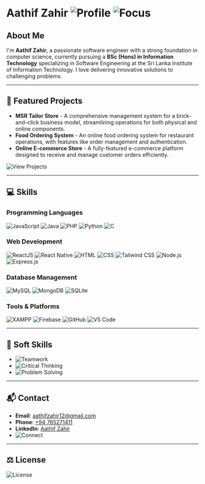 # Aathif Zahir ![Profile](https://img.shields.io/badge/Software_Engineer-Innovator-blue) ![Focus](https://img.shields.io/badge/IT_Specialization-Software_Engineering-brightgreen)

## About Me
I'm **Aathif Zahir**, a passionate software engineer with a strong foundation in computer science, currently pursuing a **BSc (Hons) in Information Technology** specializing in Software Engineering at the Sri Lanka Institute of Information Technology. I love delivering innovative solutions to challenging problems.

---

## 🚀 Featured Projects
- **MSR Tailor Store** - A comprehensive management system for a brick-and-click business model, streamlining operations for both physical and online components.
- **Food Ordering System** - An online food ordering system for restaurant operations, with features like order management and authentication.
- **Online E-commerce Store** - A fully-featured e-commerce platform designed to receive and manage customer orders efficiently.

![View Projects](https://img.shields.io/badge/Explore_More-Projects-orange)

---

## 💻 Skills

### Programming Languages
![JavaScript](https://img.shields.io/badge/Code-JavaScript-informational?logo=javascript)
![Java](https://img.shields.io/badge/Code-Java-yellow?logo=java)
![PHP](https://img.shields.io/badge/Code-PHP-blue?logo=php)
![Python](https://img.shields.io/badge/Code-Python-blueviolet?logo=python)
![C](https://img.shields.io/badge/Code-C-lightgrey?logo=c)

### Web Development
![ReactJS](https://img.shields.io/badge/Frontend-ReactJS-blue?logo=react)
![React Native](https://img.shields.io/badge/Mobile-React_Native-blue?logo=react)
![HTML](https://img.shields.io/badge/Web-HTML-red?logo=html5)
![CSS](https://img.shields.io/badge/Style-CSS-informational?logo=css3)
![Tailwind CSS](https://img.shields.io/badge/Style-TailwindCSS-9cf?logo=tailwind-css)
![Node.js](https://img.shields.io/badge/Backend-Node.js-green?logo=node.js)
![Express.js](https://img.shields.io/badge/Backend-Express.js-lightgrey?logo=express)

### Database Management
![MySQL](https://img.shields.io/badge/Database-MySQL-blue?logo=mysql)
![MongoDB](https://img.shields.io/badge/Database-MongoDB-green?logo=mongodb)
![SQLite](https://img.shields.io/badge/Database-SQLite-blue?logo=sqlite)

### Tools & Platforms
![XAMPP](https://img.shields.io/badge/Dev_Tools-XAMPP-orange?logo=xampp)
![Firebase](https://img.shields.io/badge/Tools-Firebase-yellow?logo=firebase)
![GitHub](https://img.shields.io/badge/Version_Control-GitHub-black?logo=github)
![VS Code](https://img.shields.io/badge/Code_Editor-VSCode-blue?logo=visual-studio-code)

---

## 🧠 Soft Skills
- ![Teamwork](https://img.shields.io/badge/Skill-Teamwork-blue)
- ![Critical Thinking](https://img.shields.io/badge/Skill-Critical_Thinking-green)
- ![Problem Solving](https://img.shields.io/badge/Skill-Problem_Solving-brightgreen)

---

## 📬 Contact
- **Email**: [aathifzahir12@gmail.com](mailto:aathifzahir12@gmail.com)
- **Phone**: [+94 765271411](tel:+94765271411)
- **LinkedIn**: [Aathif Zahir](https://linkedin.com/in/aathifzahir)
- ![Connect](https://img.shields.io/badge/LinkedIn-Connect-blue?logo=linkedin)
---

## ⚖️ License
![License](https://img.shields.io/github/license/aathifzahir/aathif-zahir-readme?color=blue&logo=github)
